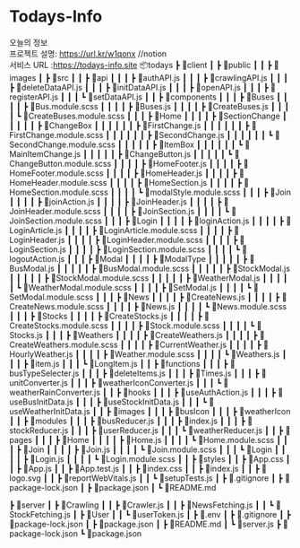 # Todays-Info
오늘의 정보  
프로젝트 설명: https://url.kr/w1qonx //notion  
서비스 URL :https://todays-info.site
📦todays
 ┣ 📂client
 ┃ ┣ 📂public
 ┃ ┃ ┣ 📂images
 ┃ ┣ 📂src
 ┃ ┃ ┣ 📂api
 ┃ ┃ ┃ ┣ 📜authAPI.js
 ┃ ┃ ┃ ┣ 📜crawlingAPI.js
 ┃ ┃ ┃ ┣ 📜deleteDataAPI.js
 ┃ ┃ ┃ ┣ 📜initDataAPI.js
 ┃ ┃ ┃ ┣ 📜openAPI.js
 ┃ ┃ ┃ ┣ 📜registerAPI.js
 ┃ ┃ ┃ ┗ 📜setDataAPI.js
 ┃ ┃ ┣ 📂components
 ┃ ┃ ┃ ┣ 📂Buses
 ┃ ┃ ┃ ┃ ┣ 📜Bus.module.scss
 ┃ ┃ ┃ ┃ ┣ 📜Buses.js
 ┃ ┃ ┃ ┃ ┣ 📜CreateBuses.js
 ┃ ┃ ┃ ┃ ┗ 📜CreateBuses.module.scss
 ┃ ┃ ┃ ┣ 📂Home
 ┃ ┃ ┃ ┃ ┣ 📂SectionChange
 ┃ ┃ ┃ ┃ ┃ ┣ 📂ChangeBox
 ┃ ┃ ┃ ┃ ┃ ┃ ┣ 📜FirstChange.js
 ┃ ┃ ┃ ┃ ┃ ┃ ┣ 📜FirstChange.module.scss
 ┃ ┃ ┃ ┃ ┃ ┃ ┣ 📜SecondChange.js
 ┃ ┃ ┃ ┃ ┃ ┃ ┗ 📜SecondChange.module.scss
 ┃ ┃ ┃ ┃ ┃ ┣ 📂ItemBox
 ┃ ┃ ┃ ┃ ┃ ┃ ┗ 📜MainItemChange.js
 ┃ ┃ ┃ ┃ ┃ ┣ 📜ChangeButton.js
 ┃ ┃ ┃ ┃ ┃ ┗ 📜ChangeButton.module.scss
 ┃ ┃ ┃ ┃ ┣ 📜HomeFooter.js
 ┃ ┃ ┃ ┃ ┣ 📜HomeFooter.module.scss
 ┃ ┃ ┃ ┃ ┣ 📜HomeHeader.js
 ┃ ┃ ┃ ┃ ┣ 📜HomeHeader.module.scss
 ┃ ┃ ┃ ┃ ┣ 📜HomeSection.js
 ┃ ┃ ┃ ┃ ┣ 📜HomeSection.module.scss
 ┃ ┃ ┃ ┃ ┗ 📜modalStyle.module.scss
 ┃ ┃ ┃ ┣ 📂Join
 ┃ ┃ ┃ ┃ ┣ 📜joinAction.js
 ┃ ┃ ┃ ┃ ┣ 📜JoinHeader.js
 ┃ ┃ ┃ ┃ ┣ 📜JoinHeader.module.scss
 ┃ ┃ ┃ ┃ ┣ 📜JoinSection.js
 ┃ ┃ ┃ ┃ ┗ 📜JoinSection.module.scss
 ┃ ┃ ┃ ┣ 📂Login
 ┃ ┃ ┃ ┃ ┣ 📜loginAction.js
 ┃ ┃ ┃ ┃ ┣ 📜LoginArticle.js
 ┃ ┃ ┃ ┃ ┣ 📜LoginArticle.module.scss
 ┃ ┃ ┃ ┃ ┣ 📜LoginHeader.js
 ┃ ┃ ┃ ┃ ┣ 📜LoginHeader.module.scss
 ┃ ┃ ┃ ┃ ┣ 📜LoginSection.js
 ┃ ┃ ┃ ┃ ┣ 📜LoginSection.module.scss
 ┃ ┃ ┃ ┃ ┗ 📜logoutAction.js
 ┃ ┃ ┃ ┣ 📂Modal
 ┃ ┃ ┃ ┃ ┣ 📂ModalType
 ┃ ┃ ┃ ┃ ┃ ┣ 📜BusModal.js
 ┃ ┃ ┃ ┃ ┃ ┣ 📜BusModal.module.scss
 ┃ ┃ ┃ ┃ ┃ ┣ 📜StockModal.js
 ┃ ┃ ┃ ┃ ┃ ┣ 📜StockModal.module.scss
 ┃ ┃ ┃ ┃ ┃ ┣ 📜WeatherModal.js
 ┃ ┃ ┃ ┃ ┃ ┗ 📜WeatherModal.module.scss
 ┃ ┃ ┃ ┃ ┣ 📜SetModal.js
 ┃ ┃ ┃ ┃ ┗ 📜SetModal.module.scss
 ┃ ┃ ┃ ┣ 📂News
 ┃ ┃ ┃ ┃ ┣ 📜CreateNews.js
 ┃ ┃ ┃ ┃ ┣ 📜CreateNews.module.scss
 ┃ ┃ ┃ ┃ ┣ 📜News.js
 ┃ ┃ ┃ ┃ ┗ 📜News.module.scss
 ┃ ┃ ┃ ┣ 📂Stocks
 ┃ ┃ ┃ ┃ ┣ 📜CreateStocks.js
 ┃ ┃ ┃ ┃ ┣ 📜CreateStocks.module.scss
 ┃ ┃ ┃ ┃ ┣ 📜Stock.module.scss
 ┃ ┃ ┃ ┃ ┗ 📜Stocks.js
 ┃ ┃ ┃ ┣ 📂Weathers
 ┃ ┃ ┃ ┃ ┣ 📜CreateWeathers.js
 ┃ ┃ ┃ ┃ ┣ 📜CreateWeathers.module.scss
 ┃ ┃ ┃ ┃ ┣ 📜CurrentWeather.js
 ┃ ┃ ┃ ┃ ┣ 📜HourlyWeather.js
 ┃ ┃ ┃ ┃ ┣ 📜Weather.module.scss
 ┃ ┃ ┃ ┃ ┗ 📜Weathers.js
 ┃ ┃ ┃ ┣ 📜item.js
 ┃ ┃ ┃ ┗ 📜LongItem.js
 ┃ ┃ ┣ 📂functions
 ┃ ┃ ┃ ┣ 📜busTypeSelecter.js
 ┃ ┃ ┃ ┣ 📜deleteItems.js
 ┃ ┃ ┃ ┣ 📜Times.js
 ┃ ┃ ┃ ┣ 📜unitConverter.js
 ┃ ┃ ┃ ┣ 📜weatherIconConverter.js
 ┃ ┃ ┃ ┗ 📜weatherRainConverter.js
 ┃ ┃ ┣ 📂hooks
 ┃ ┃ ┃ ┣ 📜useAuthAction.js
 ┃ ┃ ┃ ┣ 📜useBusInitData.js
 ┃ ┃ ┃ ┣ 📜useStockInitData.js
 ┃ ┃ ┃ ┗ 📜useWeatherInitData.js
 ┃ ┃ ┣ 📂images
 ┃ ┃ ┃ ┣ 📂busIcon
 ┃ ┃ ┃ ┣ 📂weatherIcon
 ┃ ┃ ┣ 📂modules
 ┃ ┃ ┃ ┣ 📜busReducer.js
 ┃ ┃ ┃ ┣ 📜index.js
 ┃ ┃ ┃ ┣ 📜stockReducer.js
 ┃ ┃ ┃ ┣ 📜userReducer.js
 ┃ ┃ ┃ ┗ 📜weatherReducer.js
 ┃ ┃ ┣ 📂pages
 ┃ ┃ ┃ ┣ 📂Home
 ┃ ┃ ┃ ┃ ┣ 📜Home.js
 ┃ ┃ ┃ ┃ ┗ 📜Home.module.scss
 ┃ ┃ ┃ ┣ 📂Join
 ┃ ┃ ┃ ┃ ┣ 📜Join.js
 ┃ ┃ ┃ ┃ ┗ 📜Join.module.scss
 ┃ ┃ ┃ ┗ 📂Login
 ┃ ┃ ┃ ┃ ┣ 📜Login.js
 ┃ ┃ ┃ ┃ ┗ 📜Login.module.scss
 ┃ ┃ ┣ 📂styles
 ┃ ┃ ┣ 📜App.css
 ┃ ┃ ┣ 📜App.js
 ┃ ┃ ┣ 📜App.test.js
 ┃ ┃ ┣ 📜index.css
 ┃ ┃ ┣ 📜index.js
 ┃ ┃ ┣ 📜logo.svg
 ┃ ┃ ┣ 📜reportWebVitals.js
 ┃ ┃ ┗ 📜setupTests.js
 ┃ ┣ 📜.gitignore
 ┃ ┣ 📜package-lock.json
 ┃ ┣ 📜package.json
 ┃ ┗ 📜README.md
 
 
 ┣ 📂server
 ┃ ┣ 📂Crawling
 ┃ ┃ ┣ 📜Crawler.js
 ┃ ┃ ┣ 📜NewsFetching.js
 ┃ ┃ ┗ 📜StockFetching.js
 ┃ ┣ 📂User
 ┃ ┃ ┗ 📜userToken.js
 ┃ ┣ 📜.env
 ┃ ┣ 📜.gitignore
 ┃ ┣ 📜package-lock.json
 ┃ ┣ 📜package.json
 ┃ ┣ 📜README.md
 ┃ ┗ 📜server.js
 ┣ 📜package-lock.json
 ┗ 📜package.json
